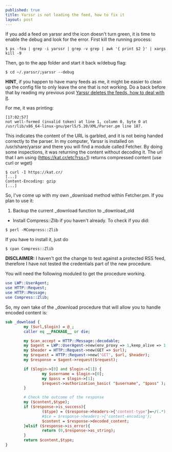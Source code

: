 ```yaml
---
published: true
title: Yarssr is not loading the feed, how to fix it
layout: post
---
```

If you add a feed on yarssr and the icon doesn't turn green, it is time to enable the debug and look for the error.
First kill the running process:
```
$ ps -fea | grep -i yarssr | grep -v grep | awk '{ print $2 }' | xargs kill -9 
````

Then, go to the app folder and start it back w/debug flag:

```shell
$ cd ~/.yarssr/;yarssr --debug
```

**HINT**, if you happen to have many feeds as me, it might be easier to clean up the config file to only leave the one that is not working. Do a back before that by reading my previous post [Yarssr deletes the feeds, how to deal with it][1].

[1]: http://emmanuel-galindo.github.io/2016/04/14/yarssr-deletes-the-feeds-how-to-deal-with-it.html

For me, it was printing:
```shell
[17:02:57] 
not well-formed (invalid token) at line 1, column 0, byte 0 at /usr/lib/x86_64-linux-gnu/perl5/5.20/XML/Parser.pm line 187.
```

This indicates the content of the URL is garbled, and it is not being handed correctly to the parser. 
In my computer, Yarssr is installed on /usr/share/yarssr and there you will find a module called Fetcher. 
By doing some inspections, it was returning the content without decoding it. 
The url that I am using (https://kat.cr/etc?rss=1) returns compressed content (use curl or wget)
```
$ curl -I https://kat.cr/
[...]
Content-Encoding: gzip
[...]
```

So, I've come up with my own _download method within Fetcher.pm. If you plan to use it:

1. Backup the current _download function to _download_old
+ Install Compress::Zlib if you haven't already. To check if you did: 
``` shell
$ perl -MCompress::Zlib
```
If you have to install it, just do
``` shell
$ cpan Compress::Zlib
```

**DISCLAIMER:** I haven't got the change to test against a protected RSS feed, therefore I have not tested the credentials part of the new procedure.

You will need the following moduled to get the procedure working.
```perl
use LWP::UserAgent;
use HTTP::Request;
use HTTP::Message;
use Compress::Zlib;
```

So, my own take of the _download procedure that will allow you to handle encoded content is:
``` perl
sub _download {
        my ($url,$login) = @_;
        caller eq __PACKAGE__ or die;

        my $can_accept = HTTP::Message::decodable;
        my $agent = LWP::UserAgent->new(env_proxy => 1,keep_alive => 1, timeout => 30,'Accept-Encoding' => $can_accept,agent=>'Mozilla/5.0 (Windows NT 6.1; WOW64; rv:40.0) Gecko/20100101 Firefox/40.1');
        my $header = HTTP::Request->new(GET => $url);
        my $request = HTTP::Request->new('GET', $url, $header);
        my $response = $agent->request($request);

        if ($login->[0] and $login->[1]) {
                my $username = $login->[0];
                my $pass = $login->[1];
                $request->authorization_basic( "$username", "$pass" );
        }

        # Check the outcome of the response
        my ($content,$type);
        if ($response->is_success){
                ($type) = ($response->headers->{'content-type'}=~/(.*);.*/);
                #$ce = $response->headers->{'content-encoding'};
                $content = $response->decoded_content;
        }elsif ($response->is_error){
                return (0,$response->as_string);
        }
        return $content,$type;
}
```
